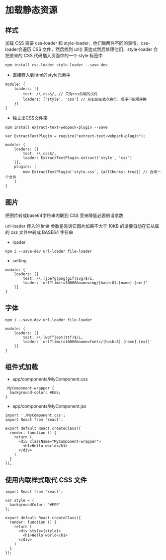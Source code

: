 # 加载静态资源

## 样式

加载 CSS 需要 css-loader 和 style-loader，他们做两件不同的事情，css-loader会遍历 CSS 文件，然后找到 url() 表达式然后处理他们，style-loader 会把原来的 CSS 代码插入页面中的一个 style 标签中

`npm install css-loader style-loader --save-dev`

* 直接嵌入到html的style元素中

```
module: {
    loaders: [{
        test: /\.css$/, // 只对css后缀的文件
        loaders: ['style', 'css'] // 从右到左依次执行，顺序不能顺序换
    }]
}
```

* 独立出CSS文件来

`npm install extract-text-webpack-plugin --save`

```
var ExtractTextPlugin = require("extract-text-webpack-plugin");

module: {
    loaders: [{
        test: /\.css$/,
        loader: ExtractTextPlugin.extract('style', 'css')
    }],
    plugins: [
        new ExtractTextPlugin('style.css', {allChunks: true}) // 合成一个文件
    ]
}
```

## 图片

把图片转成base64字符串内联到 CSS 里来降低必要的请求数

url-loader 传入的 limit 参数是告诉它图片如果不大于 10KB 的话要自动在它从属的 css 文件中转成 BASE64 字符串

* loader

`npm i --save-dev url-loader file-loader`

* setting

```
module: {
    loaders: [{
        test: /\.(jpe?g|png|gif|svg)$/i,
        loader: 'url?limit=10000&name=img/[hash:8].[name].[ext]'
    }]
}
```

## 字体

`npm i --save-dev url-loader file-loader`

```
module: {
    loaders: [{
        test: /\.(woff|eot|ttf)$/i,
        loader: 'url?limit=10000&name=fonts/[hash:8].[name].[ext]'
    }]
}
```

## 组件式加载

* app/components/MyComponent.css

```
.MyComponent-wrapper {
  background-color: #EEE;
}
```

* app/components/MyComponent.jsx

```
import './MyComponent.css';
import React from 'react';

export default React.createClass({
  render: function () {
    return (
      <div className="MyComponent-wrapper">
        <h1>Hello world</h1>
      </div>
    )
  }
});
```

## 使用内联样式取代 CSS 文件

```
import React from 'react';

var style = {
  backgroundColor: '#EEE'
};

export default React.createClass({
  render: function () {
    return (
      <div style={style}>
        <h1>Hello world</h1>
      </div>
    )
  }
});
```